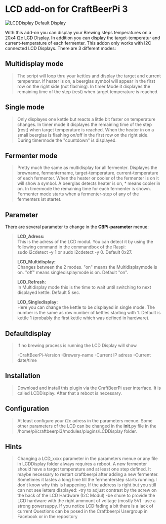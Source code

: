 # **LCD add-on for CraftBeerPi 3**

![](https://github.com/breiti78/craftbeerpiLCD/blob/master/LCDPhoto.jpg "LCDDisplay Default Display")

With this add-on you can display your Brewing steps temperatures on a 20x4 i2c LCD Display.
In addition you can display the target-temperatur and current-temperature of each fermenter.
This addon only works with I2C connected LCD Displays.
There are 3 different modes:

**Multidisplay mode**
-----------------

> The script will loop thru your kettles and display the target and current temperatur. 
> If heater is on, a beerglas symbol will appear in the first row on the  right side (not flashing).
> In timer Mode it displayes the remaining time of  the step (rest) when target 
> temperature is reached.

**Single mode**
-----------

> Only displayes one kettle but reacts a little bit faster on temperature changes. 
> In timer mode it displayes the remaining time of
> the step (rest) when target temperature is reached.
> When the heater in on a small beerglas is flashing on/off in the first row on the right side.
> During timermode the "countdown" is displayed.

**Fermenter mode**
--------------
> Pretty much the same as multidisplay for all fermenter.
> Displayes the brewname, fermentername, target-temperature, current-temperature
> of each fermenter.
> When the heater or cooler of the fermenter is on it will show a symbol.
> A beerglas detects heater is on, * means cooler in on.
> In timermode the remaining time for each fermenter is shown. 
> Fermenter mode starts when a fermenter-step of any of the fermenters ist startet.

Parameter
---------

There are several parameter to change in the **CBPi-parameter** menue:


> **LCD_Adress:**    
> This is the adress of the LCD modul. You can detect it by 
> using the following command in the commandbox of the Raspi:   
> sudo i2cdetect -y 1 
> or 
> sudo i2cdetect -y 0.
> Default 0x27.
> 
> 
> **LCD_Multidisplay:**     
> Changes between the 2 modes. "on" means the Multidisplaymode is on. 
> "off" means singledisplaymode is on. Default "on". 
> 
>
> **LCD_Refresh:**		  
> In Multidisplay mode this is the time to wait until switching to next displayed kettle. 
> Default 5 sec.
> 
> 
> **LCD_Singledisplay:** 	  
> Here you can change the kettle to be displayed in single mode. The number is the same as row number  of
> kettles starting with 1. Default is kettle 1 (probably the first kettle which was defined in hardware).

**Defaultdisplay**
--------------

> If no brewing process is running the LCD Display will show
> 
> -CraftBeerPi-Version 
> -Brewery-name
> -Current IP adress 
> -Current date/time

## Installation

> Download and install this plugin via 
> the CraftBeerPi user interface. It is called LCDDisplay.
> After that a reboot is necessary.

## Configuration

> At least configure your i2c adress in the parameters menue. Some other
> parameters of the LCD can be changed in the  __init__.py file in the
> /home/pi/craftbeerpi3/modules/plugins/LCDDisplay folder.

## Hints

> Changing a LCD_xxxx parameter in the parameters menue or any
> file in LCDDisplay folder always requires a reboot.
> A new fermenter should have a target temperature and at least one step defined.
> It maybe necessary to restart craftbeerpi after adding a new fermenter. 
> Sometimes it lastes a long time till the fermenterstep starts running. 
> I don't know why this is happening.
> If the address is right but you still can not see letters displayed:
  -try to adjust contrast by the screw on the back of the LCD Hardware (I2C Modul)
  -be shure to provide the LCD hardware with the right ammount of voltage (mostly 5V)
  -use a strong powersuppy. If you notice LCD fading a bit there is a lack of current
> Questions can be posed in the Craftbeerpi Usergroup 
> in Facebook or in the repository

